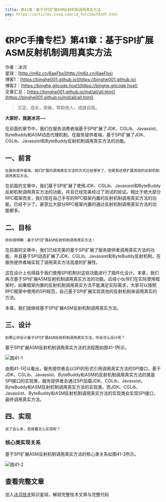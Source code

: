 ```yaml
---
title: 第41章：基于SPI扩展ASM反射机制调用真实方法
pay: https://articles.zsxq.com/id_fulc1mu78zdf.html
---
```


# 《RPC手撸专栏》第41章：基于SPI扩展ASM反射机制调用真实方法

作者：冰河
<br/>星球：[http://m6z.cn/6aeFbs](http://m6z.cn/6aeFbs)
<br/>博客1：[https://binghe001.github.io](https://binghe001.github.io)
<br/>博客2：[https://binghe.gitcode.host](https://binghe.gitcode.host)
<br/>文章汇总：[https://binghe001.github.io/md/all/all.html](https://binghe001.github.io/md/all/all.html)

> 沉淀，成长，突破，帮助他人，成就自我。

**大家好，我是冰河~~**

在前面的章节中，我们在服务消费者端基于SPI扩展了JDK、CGLib、Javassist、ByteBuddy和ASM动态代理机制。在服务提供者端，基于SPI扩展了JDK、CGLib、Javassist和ByteBuddy反射机制调用真实方法的功能。

## 一、前言

`在服务提供者端，我们扩展的调用真实方法的方式已经够多了，但是我还想扩展其他的反射机制调用真实方法。`

在前面的文章中，我们基于SPI扩展了使用JDK、CGLib、Javassist和ByteBuddy反射机制调用真实方法的功能，并且已经完美经过了测试的验证。相比于绝大部分RPC框架而言，我们现在自己手写的RPC框架内置的反射机制调用真实方法的功能，已经不少了。甚至比大部分RPC框架内置的通过反射机制调用真实方法的功能都多。

## 二、目标

`目标很明确：基于SPI扩展ASM反射机制调用真实方法！`

在前面的文章中，我们已经完美的基于SPI扩展了服务提供者调用真实方法的功能，并且基于SPI动态扩展了JDK、CGLib、Javassist和ByteBuddy反射机制，在服务提供者端实现了调用真实方法高度的扩展性。

这在设计上也得益于我们使用SPI机制对这些功能进行了插件化设计。本章，我们再次基于SPI扩展ASM反射机制调用真实方法的功能。后续小伙伴们在实际使用框架时，如果框架内置的反射机制调用真实方法不能满足实际需求，大家可以按照RPC框架中使用的SPI规范，自己基于SPI扩展实现其他的反射机制来调用真实的方法。

本章，我们就继续基于SPI扩展ASM反射机制调用真实方法。

## 三、设计

`如果让你设计基于SPI扩展ASM反射机制调用真实方法，你会怎么设计呢？`

基于SPI扩展ASM反射机制调用真实方法的流程图如图41-1所示。

![图41-1](https://binghe001.github.io/assets/images/middleware/rpc/rpc-2022-11-18-001.png)

由图41-1可以看出，服务提供者会以SPI的形式引用调用真实方法的SPI接口，基于JDK、CGLib、Javassist、ByteBuddy和ASM的反射机制调用真实方法的类是SPI接口的实现类，服务提供者会通过SPI加载JDK、CGLib、Javassist、ByteBuddy和ASM反射机制调用真实方法的实现类。而JDK、CGLib、Javassist、ByteBuddy和ASM反射机制调用真实方法的实现类会实现SPI接口，最终调用真实方法。

## 四、实现

`说了这么多，具体要怎么实现呢？`

### 核心类实现关系

基于SPI扩展ASM反射机制调用真实方法的核心类关系如图41-2所示。

![图41-2](https://binghe001.github.io/assets/images/middleware/rpc/rpc-2022-11-18-002.png)


## 查看完整文章

加入[冰河技术](http://m6z.cn/6aeFbs)知识星球，解锁完整技术文章与完整代码